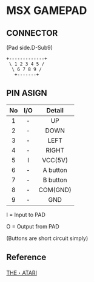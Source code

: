 # MSX GAMEPAD

## CONNECTOR
(Pad side.D-Sub9)

```
+-------------+
 \ 1 2 3 4 5 /
  \ 6 7 8 9 /
   +-------+
```

## PIN ASIGN

|No|I/O| Detail   |
|:-:|:-:|:-:|
| 1| - | UP   |
| 2| - | DOWN |
| 3| - | LEFT |
| 4| - | RIGHT|
| 5| I | VCC(5V)|
| 6| - | A button|
| 7| - | B button|
| 8| - | COM(GND)|
| 9| - | GND     |

 I = Input to PAD
 
 O = Output from PAD

(Buttons are short circuit simply)

## Reference
[THE・ATARI](https://nesmd.nomaki.jp/gemepad.html)
